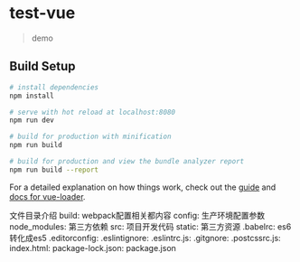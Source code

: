 # test-vue

> demo

## Build Setup

``` bash
# install dependencies
npm install

# serve with hot reload at localhost:8080
npm run dev

# build for production with minification
npm run build

# build for production and view the bundle analyzer report
npm run build --report
```

For a detailed explanation on how things work, check out the [guide](http://vuejs-templates.github.io/webpack/) and [docs for vue-loader](http://vuejs.github.io/vue-loader).


文件目录介绍
   build:  webpack配置相关都内容
   config: 生产环境配置参数
   node_modules:  第三方依赖
   src:  项目开发代码
   static:  第三方资源
   .babelrc: es6转化成es5
   .editorconfig:
   .eslintignore:
   .eslintrc.js:
   .gitgnore:
   .postcssrc.js:
   index.html:
   package-lock.json:
   package.json
